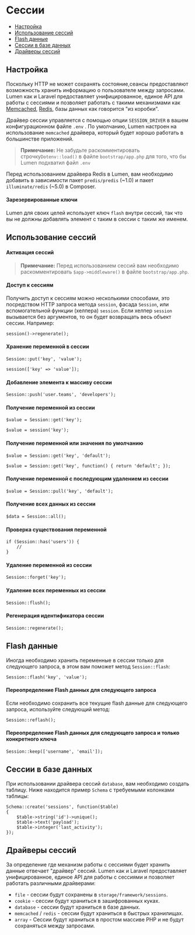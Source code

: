 # Сессии

- [Настройка](#configuration)
- [Использование сессий](#session-usage)
- [Flash данные](#flash-data)
- [Сессии в базе данных](#database-sessions)
- [Драйверы сессий](#session-drivers)

<a name="configuration"></a>
## Настройка

Поскольку HTTP не может сохранять состояние,сеансы предоставляют возможность хранить информацию о пользователе между запросами. Lumen как и Laravel предоставляет унифицированное, единое API для работы с сессиями и позволяет работать с такими механизмами как  [Memcached](http://memcached.org), [Redis](http://redis.io), базы данных как говорится "из коробки".

Драйвер сессии управляется с помощью опции `SESSION_DRIVER` в вашем конфигурационном файле `.env` . По умолчанию, Lumen настроен на использование `memcached` драйвера, который будет хорошо работать в большинстве приложений.

> **Примечание:** Не забудьте раскомментировать строчку`Dotenv::load()` в файле `bootstrap/app.php` для того, что бы Lumen подхватил файл `.env`

Перед использованием драйвера Redis в Lumen, вам необходимо добавить в зависимости пакет `predis/predis` (~1.0) и пакет  `illuminate/redis` (~5.0) в Composer.

#### Зарезервированные ключи

Lumen для своих целей использует ключ `flash` внутри сессий, так что вы не должны добавлять элемент с таким в сессии с таким же именем.

<a name="session-usage"></a>
## Использование сессий

#### Активация сессий

> **Примечание:** Перед использованием сессий вам необходимо раскомментировать `$app->middleware()` в файле `bootstrap/app.php`.

#### Доступ к сессиям

Получить доступ к сессиям можно несколькими способами, это посредством HTTP запроса метода `session`, фасада `Session`, или вспомогательной функции (хелпера) `session`. Если хелпер `session` вызывается без аргументов, то он будет возвращать весь объект сессии. Например:

	session()->regenerate();

#### Хранение переменной в сессии

	Session::put('key', 'value');

	session(['key' => 'value']);

#### Добавление элемента к массиву сессии

	Session::push('user.teams', 'developers');

#### Получение переменной из сессии

	$value = Session::get('key');

	$value = session('key');

#### Получение переменной или значения по умолчанию

	$value = Session::get('key', 'default');

	$value = Session::get('key', function() { return 'default'; });

#### Получение переменной с последующим удалением из сессии

	$value = Session::pull('key', 'default');

#### Получение всех данных из сессии

	$data = Session::all();

#### Проверка существования переменной

	if (Session::has('users')) {
		//
	}

#### Удаление переменной из сессии

	Session::forget('key');

#### Удаление всех переменных из сессии

	Session::flush();

#### Регенерация идентификатора сессии

	Session::regenerate();

<a name="flash-data"></a>
## Flash данные

Иногда необходимо хранить переменные в сессии только для следующего запроса, в этом вам поможет метод `Session::flash`:

	Session::flash('key', 'value');

#### Переопределение Flash данных для следующего запроса

Если необходимо сохранить все текущие flash данные для следующего запроса, используйте следующий метод:

	Session::reflash();

#### Переопределение Flash данных для следующего запроса и только конкретного ключа

	Session::keep(['username', 'email']);

<a name="database-sessions"></a>
## Сессии в базе данных

При использовании драйвера сессий `database`, вам необходимо создать таблицу. Ниже находится пример `Schema` c требуемыми колонками таблицы:

	Schema::create('sessions', function($table)
	{
		$table->string('id')->unique();
		$table->text('payload');
		$table->integer('last_activity');
	});

<a name="session-drivers"></a>
## Драйверы сессий

За определение где механизм работы с сессиями будет хранить данные отвечает "драйвер" сессий. Lumen как и Laravel предоставляет унифицированное, единое API для работы с сессиями и позволяет работать различными драйверами:

- `file` - сессии будут сохранены в `storage/framework/sessions`.
- `cookie` - сессии будут храниться в зашифрованных куках.
- `database` - сессии будут храниться в базе данных.
- `memcached` / `redis` - сессии будут храниться в быстрых хранилищах.
- `array` - Сессии будут храниться в простом массиве PHP и не будут сохраняться между запросами.
